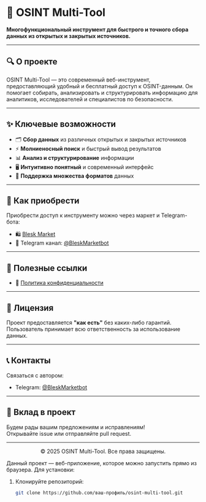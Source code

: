 # 🚀 OSINT Multi-Tool

**Многофункциональный инструмент для быстрого и точного сбора данных из открытых и закрытых источников.**

---

## 🔍 О проекте

OSINT Multi-Tool — это современный веб-инструмент, предоставляющий удобный и бесплатный доступ к OSINT-данным. Он помогает собирать, анализировать и структурировать информацию для аналитиков, исследователей и специалистов по безопасности.

---

## ✨ Ключевые возможности

- 🗂️ **Сбор данных** из различных открытых и закрытых источников  
- ⚡ **Молниеносный поиск** и быстрый вывод результатов  
- 📊 **Анализ и структурирование** информации  
- 🖥️ **Интуитивно понятный** и современный интерфейс  
- 📁 **Поддержка множества форматов** данных  

---

## 🛒 Как приобрести

Приобрести доступ к инструменту можно через маркет и Telegram-бота:  

- 🛍️ [Blesk Market](https://t.me/BleskMarketbot?start=ctgr_117735)  
- 💬 Telegram канал: [@BleskMarketbot](https://t.me/blesktool)  

---

## 🔗 Полезные ссылки

- 📄 [Политика конфиденциальности](./privacy-policy.html)  

---

## 📄 Лицензия

Проект предоставляется **"как есть"** без каких-либо гарантий. Пользователь принимает всю ответственность за использование данных.

---

## 📞 Контакты

Связаться с автором:  
- Telegram: [@BleskMarketbot](https://t.me/blesktool)  

---

## 🤝 Вклад в проект

Будем рады вашим предложениям и исправлениям!  
Открывайте issue или отправляйте pull request.

---

<p align="center">© 2025 OSINT Multi-Tool. Все права защищены.</p>


Данный проект — веб-приложение, которое можно запустить прямо из браузера. Для установки:

1. Клонируйте репозиторий:  
   ```bash
   git clone https://github.com/ваш-профиль/osint-multi-tool.git
